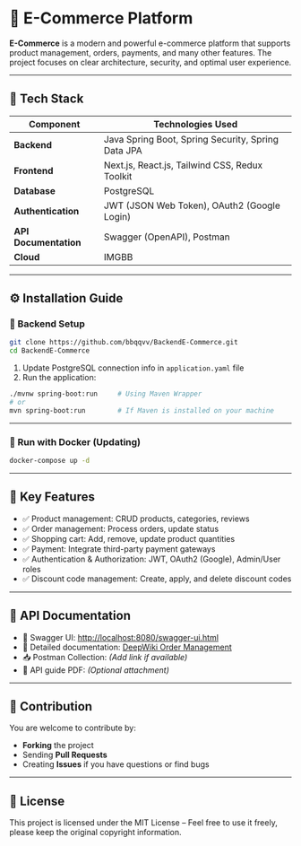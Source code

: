 
# 🛒 E-Commerce Platform

**E-Commerce** is a modern and powerful e-commerce platform that supports product management, orders, payments, and many other features. The project focuses on clear architecture, security, and optimal user experience.

---

## 🚀 Tech Stack

| Component            | Technologies Used                                  |
|----------------------|----------------------------------------------------|
| **Backend**          | Java Spring Boot, Spring Security, Spring Data JPA |
| **Frontend**         | Next.js, React.js, Tailwind CSS, Redux Toolkit     |
| **Database**         | PostgreSQL                                         |
| **Authentication**   | JWT (JSON Web Token), OAuth2 (Google Login)        |
| **API Documentation**| Swagger (OpenAPI), Postman                         |
| **Cloud**            | IMGBB                                              |

---

## ⚙️ Installation Guide

### 🔧 Backend Setup

```bash
git clone https://github.com/bbqqvv/BackendE-Commerce.git
cd BackendE-Commerce
````

1. Update PostgreSQL connection info in `application.yaml` file
2. Run the application:

```bash
./mvnw spring-boot:run     # Using Maven Wrapper
# or
mvn spring-boot:run        # If Maven is installed on your machine
```

---

### 🐳 Run with Docker (Updating)

```bash
docker-compose up -d
```

---

## 🎯 Key Features

* ✅ Product management: CRUD products, categories, reviews
* ✅ Order management: Process orders, update status
* ✅ Shopping cart: Add, remove, update product quantities
* ✅ Payment: Integrate third-party payment gateways
* ✅ Authentication & Authorization: JWT, OAuth2 (Google), Admin/User roles
* ✅ Discount code management: Create, apply, and delete discount codes

---

## 📘 API Documentation

* 🔗 Swagger UI: [http://localhost:8080/swagger-ui.html](http://localhost:8080/swagger-ui.html)
* 🧾 Detailed documentation: [DeepWiki Order Management](https://deepwiki.com/bbqqvv/Backend-E-Commerce/5-order-management)
* 📥 Postman Collection: *(Add link if available)*
* 📄 API guide PDF: *(Optional attachment)*

---

## 🤝 Contribution

You are welcome to contribute by:

* **Forking** the project
* Sending **Pull Requests**
* Creating **Issues** if you have questions or find bugs

---

## 📄 License

This project is licensed under the MIT License – Feel free to use it freely, please keep the original copyright information.
